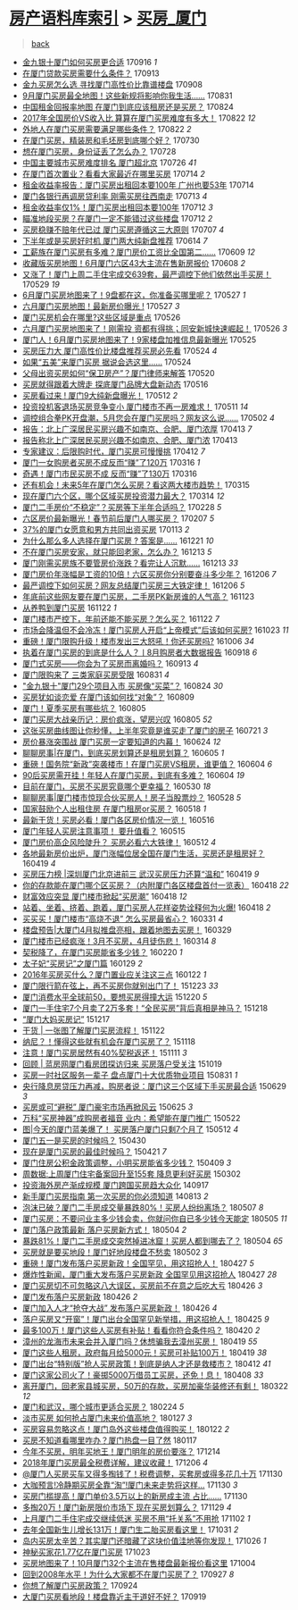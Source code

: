 [房产语料库索引](../../README.md)  > [买房_厦门](买房_厦门.md)
====
> [back](../README.md)

- [金九银十厦门如何买房更合适](http://jkwz.applinzi.com/ittc/7013821573008720913.html#%E9%87%91%E4%B9%9D%E9%93%B6%E5%8D%81%E5%8E%A6%E9%97%A8%E5%A6%82%E4%BD%95%E4%B9%B0%E6%88%BF%E6%9B%B4%E5%90%88%E9%80%82) 170916 *1* 
- [在厦门贷款买房需要什么条件？](http://jkwz.applinzi.com/ittc/7012729871275656209.html#%E5%9C%A8%E5%8E%A6%E9%97%A8%E8%B4%B7%E6%AC%BE%E4%B9%B0%E6%88%BF%E9%9C%80%E8%A6%81%E4%BB%80%E4%B9%88%E6%9D%A1%E4%BB%B6%EF%BC%9F) 170913  
- [金九买房怎么选 寻找厦门高性价比靠谱楼盘](http://jkwz.applinzi.com/ittc/7010718587659224081.html#%E9%87%91%E4%B9%9D%E4%B9%B0%E6%88%BF%E6%80%8E%E4%B9%88%E9%80%89+%E5%AF%BB%E6%89%BE%E5%8E%A6%E9%97%A8%E9%AB%98%E6%80%A7%E4%BB%B7%E6%AF%94%E9%9D%A0%E8%B0%B1%E6%A5%BC%E7%9B%98) 170908  
- [9月厦门买房最全地图！这些新规将影响你我生活……](http://jkwz.applinzi.com/ittc/7007876070744015888.html#9%E6%9C%88%E5%8E%A6%E9%97%A8%E4%B9%B0%E6%88%BF%E6%9C%80%E5%85%A8%E5%9C%B0%E5%9B%BE%EF%BC%81%E8%BF%99%E4%BA%9B%E6%96%B0%E8%A7%84%E5%B0%86%E5%BD%B1%E5%93%8D%E4%BD%A0%E6%88%91%E7%94%9F%E6%B4%BB%E2%80%A6%E2%80%A6) 170831  
- [中国租金回报率地图 在厦门到底应该租房还是买房？](http://jkwz.applinzi.com/ittc/7005367289753633808.html#%E4%B8%AD%E5%9B%BD%E7%A7%9F%E9%87%91%E5%9B%9E%E6%8A%A5%E7%8E%87%E5%9C%B0%E5%9B%BE+%E5%9C%A8%E5%8E%A6%E9%97%A8%E5%88%B0%E5%BA%95%E5%BA%94%E8%AF%A5%E7%A7%9F%E6%88%BF%E8%BF%98%E6%98%AF%E4%B9%B0%E6%88%BF%EF%BC%9F) 170824  
- [2017年全国房价VS收入比 算算在厦门买房难度有多大！](http://jkwz.applinzi.com/ittc/7004634562880341008.html#2017%E5%B9%B4%E5%85%A8%E5%9B%BD%E6%88%BF%E4%BB%B7VS%E6%94%B6%E5%85%A5%E6%AF%94+%E7%AE%97%E7%AE%97%E5%9C%A8%E5%8E%A6%E9%97%A8%E4%B9%B0%E6%88%BF%E9%9A%BE%E5%BA%A6%E6%9C%89%E5%A4%9A%E5%A4%A7%EF%BC%81) 170822 *12* 
- [外地人在厦门买房需要满足哪些条件？](http://jkwz.applinzi.com/ittc/7004291903724717072.html#%E5%A4%96%E5%9C%B0%E4%BA%BA%E5%9C%A8%E5%8E%A6%E9%97%A8%E4%B9%B0%E6%88%BF%E9%9C%80%E8%A6%81%E6%BB%A1%E8%B6%B3%E5%93%AA%E4%BA%9B%E6%9D%A1%E4%BB%B6%EF%BC%9F) 170822 *2* 
- [在厦门买房，精装房和毛坯房到底哪个好？](http://jkwz.applinzi.com/ittc/6994625539774874640.html#%E5%9C%A8%E5%8E%A6%E9%97%A8%E4%B9%B0%E6%88%BF%EF%BC%8C%E7%B2%BE%E8%A3%85%E6%88%BF%E5%92%8C%E6%AF%9B%E5%9D%AF%E6%88%BF%E5%88%B0%E5%BA%95%E5%93%AA%E4%B8%AA%E5%A5%BD%EF%BC%9F) 170730  
- [想在厦门买房，身份证丢了怎么办？](http://jkwz.applinzi.com/ittc/6994990025664889873.html#%E6%83%B3%E5%9C%A8%E5%8E%A6%E9%97%A8%E4%B9%B0%E6%88%BF%EF%BC%8C%E8%BA%AB%E4%BB%BD%E8%AF%81%E4%B8%A2%E4%BA%86%E6%80%8E%E4%B9%88%E5%8A%9E%EF%BC%9F) 170728  
- [中国主要城市买房难度排名 厦门超北京](http://jkwz.applinzi.com/ittc/6994629831780992017.html#%E4%B8%AD%E5%9B%BD%E4%B8%BB%E8%A6%81%E5%9F%8E%E5%B8%82%E4%B9%B0%E6%88%BF%E9%9A%BE%E5%BA%A6%E6%8E%92%E5%90%8D+%E5%8E%A6%E9%97%A8%E8%B6%85%E5%8C%97%E4%BA%AC) 170726 *41* 
- [在厦门首次置业？看看大家最近在哪里买房](http://jkwz.applinzi.com/ittc/6990200236403065873.html#%E5%9C%A8%E5%8E%A6%E9%97%A8%E9%A6%96%E6%AC%A1%E7%BD%AE%E4%B8%9A%EF%BC%9F%E7%9C%8B%E7%9C%8B%E5%A4%A7%E5%AE%B6%E6%9C%80%E8%BF%91%E5%9C%A8%E5%93%AA%E9%87%8C%E4%B9%B0%E6%88%BF) 170714 *2* 
- [租金收益率报告：厦门买房出租回本要100年 广州也要53年](http://jkwz.applinzi.com/ittc/6990046478855570448.html#%E7%A7%9F%E9%87%91%E6%94%B6%E7%9B%8A%E7%8E%87%E6%8A%A5%E5%91%8A%EF%BC%9A%E5%8E%A6%E9%97%A8%E4%B9%B0%E6%88%BF%E5%87%BA%E7%A7%9F%E5%9B%9E%E6%9C%AC%E8%A6%81100%E5%B9%B4+%E5%B9%BF%E5%B7%9E%E4%B9%9F%E8%A6%8153%E5%B9%B4) 170714  
- [厦门各银行再调房贷利率 刚需买房往西南走](http://jkwz.applinzi.com/ittc/6989817537867809808.html#%E5%8E%A6%E9%97%A8%E5%90%84%E9%93%B6%E8%A1%8C%E5%86%8D%E8%B0%83%E6%88%BF%E8%B4%B7%E5%88%A9%E7%8E%87+%E5%88%9A%E9%9C%80%E4%B9%B0%E6%88%BF%E5%BE%80%E8%A5%BF%E5%8D%97%E8%B5%B0) 170713 *4* 
- [租金收益率仅1%！厦门买房出租回本要100年](http://jkwz.applinzi.com/ittc/6989553837583893520.html#%E7%A7%9F%E9%87%91%E6%94%B6%E7%9B%8A%E7%8E%87%E4%BB%851%25%EF%BC%81%E5%8E%A6%E9%97%A8%E4%B9%B0%E6%88%BF%E5%87%BA%E7%A7%9F%E5%9B%9E%E6%9C%AC%E8%A6%81100%E5%B9%B4) 170712 *3* 
- [瞄准地段买房？在厦门一定不能错过这些楼盘](http://jkwz.applinzi.com/ittc/6989436452700947473.html#%E7%9E%84%E5%87%86%E5%9C%B0%E6%AE%B5%E4%B9%B0%E6%88%BF%EF%BC%9F%E5%9C%A8%E5%8E%A6%E9%97%A8%E4%B8%80%E5%AE%9A%E4%B8%8D%E8%83%BD%E9%94%99%E8%BF%87%E8%BF%99%E4%BA%9B%E6%A5%BC%E7%9B%98) 170712 *2* 
- [买房稳赚不赔年代已过 厦门买房遵循这三大原则](http://jkwz.applinzi.com/ittc/6987339865036162065.html#%E4%B9%B0%E6%88%BF%E7%A8%B3%E8%B5%9A%E4%B8%8D%E8%B5%94%E5%B9%B4%E4%BB%A3%E5%B7%B2%E8%BF%87+%E5%8E%A6%E9%97%A8%E4%B9%B0%E6%88%BF%E9%81%B5%E5%BE%AA%E8%BF%99%E4%B8%89%E5%A4%A7%E5%8E%9F%E5%88%99) 170707 *4* 
- [下半年或是买房好时机 厦门两大纯新盘推荐](http://jkwz.applinzi.com/ittc/6979065810705187845.html#%E4%B8%8B%E5%8D%8A%E5%B9%B4%E6%88%96%E6%98%AF%E4%B9%B0%E6%88%BF%E5%A5%BD%E6%97%B6%E6%9C%BA+%E5%8E%A6%E9%97%A8%E4%B8%A4%E5%A4%A7%E7%BA%AF%E6%96%B0%E7%9B%98%E6%8E%A8%E8%8D%90) 170614 *7* 
- [工薪族在厦门买房有多难？厦门房价工资比全国第二……](http://jkwz.applinzi.com/ittc/6977112452142466053.html#%E5%B7%A5%E8%96%AA%E6%97%8F%E5%9C%A8%E5%8E%A6%E9%97%A8%E4%B9%B0%E6%88%BF%E6%9C%89%E5%A4%9A%E9%9A%BE%EF%BC%9F%E5%8E%A6%E9%97%A8%E6%88%BF%E4%BB%B7%E5%B7%A5%E8%B5%84%E6%AF%94%E5%85%A8%E5%9B%BD%E7%AC%AC%E4%BA%8C%E2%80%A6%E2%80%A6) 170609 *12* 
- [收藏版买房地图！6月厦门六区43大主流在售新房报价](http://jkwz.applinzi.com/ittc/6976703957421261828.html#%E6%94%B6%E8%97%8F%E7%89%88%E4%B9%B0%E6%88%BF%E5%9C%B0%E5%9B%BE%EF%BC%816%E6%9C%88%E5%8E%A6%E9%97%A8%E5%85%AD%E5%8C%BA43%E5%A4%A7%E4%B8%BB%E6%B5%81%E5%9C%A8%E5%94%AE%E6%96%B0%E6%88%BF%E6%8A%A5%E4%BB%B7) 170608 *2* 
- [又涨了！厦门上周二手住宅成交639套，最严调控下他们依然出手买房！](http://jkwz.applinzi.com/ittc/6973042380302189573.html#%E5%8F%88%E6%B6%A8%E4%BA%86%EF%BC%81%E5%8E%A6%E9%97%A8%E4%B8%8A%E5%91%A8%E4%BA%8C%E6%89%8B%E4%BD%8F%E5%AE%85%E6%88%90%E4%BA%A4639%E5%A5%97%EF%BC%8C%E6%9C%80%E4%B8%A5%E8%B0%83%E6%8E%A7%E4%B8%8B%E4%BB%96%E4%BB%AC%E4%BE%9D%E7%84%B6%E5%87%BA%E6%89%8B%E4%B9%B0%E6%88%BF%EF%BC%81) 170529 *19* 
- [6月厦门买房地图来了！9盘都在这，你准备买哪里呢？](http://jkwz.applinzi.com/ittc/6972271626568598533.html#6%E6%9C%88%E5%8E%A6%E9%97%A8%E4%B9%B0%E6%88%BF%E5%9C%B0%E5%9B%BE%E6%9D%A5%E4%BA%86%EF%BC%819%E7%9B%98%E9%83%BD%E5%9C%A8%E8%BF%99%EF%BC%8C%E4%BD%A0%E5%87%86%E5%A4%87%E4%B9%B0%E5%93%AA%E9%87%8C%E5%91%A2%EF%BC%9F) 170527 *1* 
- [六月厦门买房地图！最新房价曝光 !](http://jkwz.applinzi.com/ittc/6972269239984456708.html#%E5%85%AD%E6%9C%88%E5%8E%A6%E9%97%A8%E4%B9%B0%E6%88%BF%E5%9C%B0%E5%9B%BE%EF%BC%81%E6%9C%80%E6%96%B0%E6%88%BF%E4%BB%B7%E6%9B%9D%E5%85%89+%21) 170527 *3* 
- [厦门买房机会在哪里?这些区域是重点](http://jkwz.applinzi.com/ittc/6971900626421154821.html#%E5%8E%A6%E9%97%A8%E4%B9%B0%E6%88%BF%E6%9C%BA%E4%BC%9A%E5%9C%A8%E5%93%AA%E9%87%8C%3F%E8%BF%99%E4%BA%9B%E5%8C%BA%E5%9F%9F%E6%98%AF%E9%87%8D%E7%82%B9) 170526  
- [六月厦门买房地图来了！刚需投 资都有得挑；同安新城快速崛起！](http://jkwz.applinzi.com/ittc/6971881402818626565.html#%E5%85%AD%E6%9C%88%E5%8E%A6%E9%97%A8%E4%B9%B0%E6%88%BF%E5%9C%B0%E5%9B%BE%E6%9D%A5%E4%BA%86%EF%BC%81%E5%88%9A%E9%9C%80%E6%8A%95+%E8%B5%84%E9%83%BD%E6%9C%89%E5%BE%97%E6%8C%91%EF%BC%9B%E5%90%8C%E5%AE%89%E6%96%B0%E5%9F%8E%E5%BF%AB%E9%80%9F%E5%B4%9B%E8%B5%B7%EF%BC%81) 170526 *3* 
- [厦门人！6月厦门买房地图来了！9家楼盘加推信息最新曝光](http://jkwz.applinzi.com/ittc/6971665059368403973.html#%E5%8E%A6%E9%97%A8%E4%BA%BA%EF%BC%816%E6%9C%88%E5%8E%A6%E9%97%A8%E4%B9%B0%E6%88%BF%E5%9C%B0%E5%9B%BE%E6%9D%A5%E4%BA%86%EF%BC%819%E5%AE%B6%E6%A5%BC%E7%9B%98%E5%8A%A0%E6%8E%A8%E4%BF%A1%E6%81%AF%E6%9C%80%E6%96%B0%E6%9B%9D%E5%85%89) 170525  
- [买房压力大 厦门高性价比楼盘推荐买房必先看](http://jkwz.applinzi.com/ittc/6971255565471712260.html#%E4%B9%B0%E6%88%BF%E5%8E%8B%E5%8A%9B%E5%A4%A7+%E5%8E%A6%E9%97%A8%E9%AB%98%E6%80%A7%E4%BB%B7%E6%AF%94%E6%A5%BC%E7%9B%98%E6%8E%A8%E8%8D%90%E4%B9%B0%E6%88%BF%E5%BF%85%E5%85%88%E7%9C%8B) 170524 *4* 
- [如果“五美”来厦门买房 据说会选这里……](http://jkwz.applinzi.com/ittc/6971190385622647812.html#%E5%A6%82%E6%9E%9C%E2%80%9C%E4%BA%94%E7%BE%8E%E2%80%9D%E6%9D%A5%E5%8E%A6%E9%97%A8%E4%B9%B0%E6%88%BF+%E6%8D%AE%E8%AF%B4%E4%BC%9A%E9%80%89%E8%BF%99%E9%87%8C%E2%80%A6%E2%80%A6) 170524  
- [父母出资买房如何“保卫房产”？厦门律师来解答](http://jkwz.applinzi.com/ittc/6969761185753728005.html#%E7%88%B6%E6%AF%8D%E5%87%BA%E8%B5%84%E4%B9%B0%E6%88%BF%E5%A6%82%E4%BD%95%E2%80%9C%E4%BF%9D%E5%8D%AB%E6%88%BF%E4%BA%A7%E2%80%9D%EF%BC%9F%E5%8E%A6%E9%97%A8%E5%BE%8B%E5%B8%88%E6%9D%A5%E8%A7%A3%E7%AD%94) 170520  
- [买房就得跟着大牌走 探底厦门品牌大盘新动态](http://jkwz.applinzi.com/ittc/6968043730543051781.html#%E4%B9%B0%E6%88%BF%E5%B0%B1%E5%BE%97%E8%B7%9F%E7%9D%80%E5%A4%A7%E7%89%8C%E8%B5%B0+%E6%8E%A2%E5%BA%95%E5%8E%A6%E9%97%A8%E5%93%81%E7%89%8C%E5%A4%A7%E7%9B%98%E6%96%B0%E5%8A%A8%E6%80%81) 170516  
- [买房看过来 ! 厦门9大纯新盘曝光！](http://jkwz.applinzi.com/ittc/6966716517881218052.html#%E4%B9%B0%E6%88%BF%E7%9C%8B%E8%BF%87%E6%9D%A5+%21+%E5%8E%A6%E9%97%A89%E5%A4%A7%E7%BA%AF%E6%96%B0%E7%9B%98%E6%9B%9D%E5%85%89%EF%BC%81) 170512 *2* 
- [投资投机客退场买房竞争变小 厦门楼市不再一房难求！](http://jkwz.applinzi.com/ittc/6966508977025188869.html#%E6%8A%95%E8%B5%84%E6%8A%95%E6%9C%BA%E5%AE%A2%E9%80%80%E5%9C%BA%E4%B9%B0%E6%88%BF%E7%AB%9E%E4%BA%89%E5%8F%98%E5%B0%8F+%E5%8E%A6%E9%97%A8%E6%A5%BC%E5%B8%82%E4%B8%8D%E5%86%8D%E4%B8%80%E6%88%BF%E9%9A%BE%E6%B1%82%EF%BC%81) 170511 *14* 
- [调控组合拳PK开盘潮，5月您会在厦门买房吗？网友这么说……](http://jkwz.applinzi.com/ittc/6962995136760906757.html#%E8%B0%83%E6%8E%A7%E7%BB%84%E5%90%88%E6%8B%B3PK%E5%BC%80%E7%9B%98%E6%BD%AE%EF%BC%8C5%E6%9C%88%E6%82%A8%E4%BC%9A%E5%9C%A8%E5%8E%A6%E9%97%A8%E4%B9%B0%E6%88%BF%E5%90%97%EF%BC%9F%E7%BD%91%E5%8F%8B%E8%BF%99%E4%B9%88%E8%AF%B4%E2%80%A6%E2%80%A6) 170502 *4* 
- [报告：北上广深居民买房兴趣不如南京、合肥、厦门浓厚](http://jkwz.applinzi.com/ittc/6956014351268971524.html#%E6%8A%A5%E5%91%8A%EF%BC%9A%E5%8C%97%E4%B8%8A%E5%B9%BF%E6%B7%B1%E5%B1%85%E6%B0%91%E4%B9%B0%E6%88%BF%E5%85%B4%E8%B6%A3%E4%B8%8D%E5%A6%82%E5%8D%97%E4%BA%AC%E3%80%81%E5%90%88%E8%82%A5%E3%80%81%E5%8E%A6%E9%97%A8%E6%B5%93%E5%8E%9A) 170413 *7* 
- [报告称北上广深居民买房兴趣不如南京、合肥、厦门浓](http://jkwz.applinzi.com/ittc/6955994171805533188.html#%E6%8A%A5%E5%91%8A%E7%A7%B0%E5%8C%97%E4%B8%8A%E5%B9%BF%E6%B7%B1%E5%B1%85%E6%B0%91%E4%B9%B0%E6%88%BF%E5%85%B4%E8%B6%A3%E4%B8%8D%E5%A6%82%E5%8D%97%E4%BA%AC%E3%80%81%E5%90%88%E8%82%A5%E3%80%81%E5%8E%A6%E9%97%A8%E6%B5%93) 170413  
- [专家建议：后限购时代，厦门买房可慢慢挑](http://jkwz.applinzi.com/ittc/6955565950156932100.html#%E4%B8%93%E5%AE%B6%E5%BB%BA%E8%AE%AE%EF%BC%9A%E5%90%8E%E9%99%90%E8%B4%AD%E6%97%B6%E4%BB%A3%EF%BC%8C%E5%8E%A6%E9%97%A8%E4%B9%B0%E6%88%BF%E5%8F%AF%E6%85%A2%E6%85%A2%E6%8C%91) 170412 *7* 
- [厦门一女购房者买房不成反而“赚”了120万](http://jkwz.applinzi.com/ittc/6945563485567190020.html#%E5%8E%A6%E9%97%A8%E4%B8%80%E5%A5%B3%E8%B4%AD%E6%88%BF%E8%80%85%E4%B9%B0%E6%88%BF%E4%B8%8D%E6%88%90%E5%8F%8D%E8%80%8C%E2%80%9C%E8%B5%9A%E2%80%9D%E4%BA%86120%E4%B8%87) 170316 *1* 
- [奇遇！厦门市民买房不成 反而“赚”了130万](http://jkwz.applinzi.com/ittc/6945547842537128965.html#%E5%A5%87%E9%81%87%EF%BC%81%E5%8E%A6%E9%97%A8%E5%B8%82%E6%B0%91%E4%B9%B0%E6%88%BF%E4%B8%8D%E6%88%90+%E5%8F%8D%E8%80%8C%E2%80%9C%E8%B5%9A%E2%80%9D%E4%BA%86130%E4%B8%87) 170316  
- [还有机会！未来5年在厦门怎么买房？看这两大楼市趋势！](http://jkwz.applinzi.com/ittc/6945276715524948997.html#%E8%BF%98%E6%9C%89%E6%9C%BA%E4%BC%9A%EF%BC%81%E6%9C%AA%E6%9D%A55%E5%B9%B4%E5%9C%A8%E5%8E%A6%E9%97%A8%E6%80%8E%E4%B9%88%E4%B9%B0%E6%88%BF%EF%BC%9F%E7%9C%8B%E8%BF%99%E4%B8%A4%E5%A4%A7%E6%A5%BC%E5%B8%82%E8%B6%8B%E5%8A%BF%EF%BC%81) 170315  
- [现在厦门六个区，哪个区域买房投资潜力最大？](http://jkwz.applinzi.com/ittc/6944810976007422980.html#%E7%8E%B0%E5%9C%A8%E5%8E%A6%E9%97%A8%E5%85%AD%E4%B8%AA%E5%8C%BA%EF%BC%8C%E5%93%AA%E4%B8%AA%E5%8C%BA%E5%9F%9F%E4%B9%B0%E6%88%BF%E6%8A%95%E8%B5%84%E6%BD%9C%E5%8A%9B%E6%9C%80%E5%A4%A7%EF%BC%9F) 170314 *12* 
- [厦门二手房价“不稳定”？买房等下半年合适吗？](http://jkwz.applinzi.com/ittc/6939625673680487428.html#%E5%8E%A6%E9%97%A8%E4%BA%8C%E6%89%8B%E6%88%BF%E4%BB%B7%E2%80%9C%E4%B8%8D%E7%A8%B3%E5%AE%9A%E2%80%9D%EF%BC%9F%E4%B9%B0%E6%88%BF%E7%AD%89%E4%B8%8B%E5%8D%8A%E5%B9%B4%E5%90%88%E9%80%82%E5%90%97%EF%BC%9F) 170228 *5* 
- [六区房价最新曝光！春节前后厦门人哪买房？](http://jkwz.applinzi.com/ittc/6931823871069258757.html#%E5%85%AD%E5%8C%BA%E6%88%BF%E4%BB%B7%E6%9C%80%E6%96%B0%E6%9B%9D%E5%85%89%EF%BC%81%E6%98%A5%E8%8A%82%E5%89%8D%E5%90%8E%E5%8E%A6%E9%97%A8%E4%BA%BA%E5%93%AA%E4%B9%B0%E6%88%BF%EF%BC%9F) 170207 *5* 
- [37%的厦门女愿意和男方共同出资买房](http://jkwz.applinzi.com/ittc/6922557500380677125.html#37%25%E7%9A%84%E5%8E%A6%E9%97%A8%E5%A5%B3%E6%84%BF%E6%84%8F%E5%92%8C%E7%94%B7%E6%96%B9%E5%85%B1%E5%90%8C%E5%87%BA%E8%B5%84%E4%B9%B0%E6%88%BF) 170113 *2* 
- [为什么那么多人选择在厦门买房 ? 答案是……](http://jkwz.applinzi.com/ittc/6914011919798518789.html#%E4%B8%BA%E4%BB%80%E4%B9%88%E9%82%A3%E4%B9%88%E5%A4%9A%E4%BA%BA%E9%80%89%E6%8B%A9%E5%9C%A8%E5%8E%A6%E9%97%A8%E4%B9%B0%E6%88%BF+%3F+%E7%AD%94%E6%A1%88%E6%98%AF%E2%80%A6%E2%80%A6) 161221 *10* 
- [不在厦门买房安家，就只能回老家，怎么办？](http://jkwz.applinzi.com/ittc/6911040271956837380.html#%E4%B8%8D%E5%9C%A8%E5%8E%A6%E9%97%A8%E4%B9%B0%E6%88%BF%E5%AE%89%E5%AE%B6%EF%BC%8C%E5%B0%B1%E5%8F%AA%E8%83%BD%E5%9B%9E%E8%80%81%E5%AE%B6%EF%BC%8C%E6%80%8E%E4%B9%88%E5%8A%9E%EF%BC%9F) 161213 *5* 
- [厦门刚需买房族不要管房价涨跌？看完让人沉默……](http://jkwz.applinzi.com/ittc/6911033812850312196.html#%E5%8E%A6%E9%97%A8%E5%88%9A%E9%9C%80%E4%B9%B0%E6%88%BF%E6%97%8F%E4%B8%8D%E8%A6%81%E7%AE%A1%E6%88%BF%E4%BB%B7%E6%B6%A8%E8%B7%8C%EF%BC%9F%E7%9C%8B%E5%AE%8C%E8%AE%A9%E4%BA%BA%E6%B2%89%E9%BB%98%E2%80%A6%E2%80%A6) 161213 *33* 
- [厦门房价年涨幅是工资的10倍！六区买房你分别要奋斗多少年？](http://jkwz.applinzi.com/ittc/6908434568373076997.html#%E5%8E%A6%E9%97%A8%E6%88%BF%E4%BB%B7%E5%B9%B4%E6%B6%A8%E5%B9%85%E6%98%AF%E5%B7%A5%E8%B5%84%E7%9A%8410%E5%80%8D%EF%BC%81%E5%85%AD%E5%8C%BA%E4%B9%B0%E6%88%BF%E4%BD%A0%E5%88%86%E5%88%AB%E8%A6%81%E5%A5%8B%E6%96%97%E5%A4%9A%E5%B0%91%E5%B9%B4%EF%BC%9F) 161206 *7* 
- [最严调控下如何买房？网友总结厦门买房三大铁定律！](http://jkwz.applinzi.com/ittc/6908433699602695172.html#%E6%9C%80%E4%B8%A5%E8%B0%83%E6%8E%A7%E4%B8%8B%E5%A6%82%E4%BD%95%E4%B9%B0%E6%88%BF%EF%BC%9F%E7%BD%91%E5%8F%8B%E6%80%BB%E7%BB%93%E5%8E%A6%E9%97%A8%E4%B9%B0%E6%88%BF%E4%B8%89%E5%A4%A7%E9%93%81%E5%AE%9A%E5%BE%8B%EF%BC%81) 161206 *5* 
- [年底前这些网友要在厦门买房，二手房PK新房谁的人气高？](http://jkwz.applinzi.com/ittc/6903601313140442116.html#%E5%B9%B4%E5%BA%95%E5%89%8D%E8%BF%99%E4%BA%9B%E7%BD%91%E5%8F%8B%E8%A6%81%E5%9C%A8%E5%8E%A6%E9%97%A8%E4%B9%B0%E6%88%BF%EF%BC%8C%E4%BA%8C%E6%89%8B%E6%88%BFPK%E6%96%B0%E6%88%BF%E8%B0%81%E7%9A%84%E4%BA%BA%E6%B0%94%E9%AB%98%EF%BC%9F) 161123  
- [从养鸭到厦门买房](http://jkwz.applinzi.com/ittc/6903334406814434308.html#%E4%BB%8E%E5%85%BB%E9%B8%AD%E5%88%B0%E5%8E%A6%E9%97%A8%E4%B9%B0%E6%88%BF) 161122 *1* 
- [厦门楼市严控下，年前还能不能买房？怎么买？](http://jkwz.applinzi.com/ittc/6903239809065026565.html#%E5%8E%A6%E9%97%A8%E6%A5%BC%E5%B8%82%E4%B8%A5%E6%8E%A7%E4%B8%8B%EF%BC%8C%E5%B9%B4%E5%89%8D%E8%BF%98%E8%83%BD%E4%B8%8D%E8%83%BD%E4%B9%B0%E6%88%BF%EF%BC%9F%E6%80%8E%E4%B9%88%E4%B9%B0%EF%BC%9F) 161122 *7* 
- [市场会降温但不会冷冻！厦门买房人开启“上帝模式”后该如何买房?](http://jkwz.applinzi.com/ittc/6892123338586981380.html#%E5%B8%82%E5%9C%BA%E4%BC%9A%E9%99%8D%E6%B8%A9%E4%BD%86%E4%B8%8D%E4%BC%9A%E5%86%B7%E5%86%BB%EF%BC%81%E5%8E%A6%E9%97%A8%E4%B9%B0%E6%88%BF%E4%BA%BA%E5%BC%80%E5%90%AF%E2%80%9C%E4%B8%8A%E5%B8%9D%E6%A8%A1%E5%BC%8F%E2%80%9D%E5%90%8E%E8%AF%A5%E5%A6%82%E4%BD%95%E4%B9%B0%E6%88%BF%3F) 161023 *11* 
- [重磅！厦门限购升级！楼市发出三大怒吼！你还买房吗?](http://jkwz.applinzi.com/ittc/6885856069401707524.html#%E9%87%8D%E7%A3%85%EF%BC%81%E5%8E%A6%E9%97%A8%E9%99%90%E8%B4%AD%E5%8D%87%E7%BA%A7%EF%BC%81%E6%A5%BC%E5%B8%82%E5%8F%91%E5%87%BA%E4%B8%89%E5%A4%A7%E6%80%92%E5%90%BC%EF%BC%81%E4%BD%A0%E8%BF%98%E4%B9%B0%E6%88%BF%E5%90%97%3F) 161006 *34* 
- [执着在厦门买房的到底是什么人？ㅣ8月购房者大数据报告](http://jkwz.applinzi.com/ittc/6879158947516253188.html#%E6%89%A7%E7%9D%80%E5%9C%A8%E5%8E%A6%E9%97%A8%E4%B9%B0%E6%88%BF%E7%9A%84%E5%88%B0%E5%BA%95%E6%98%AF%E4%BB%80%E4%B9%88%E4%BA%BA%EF%BC%9F%E3%85%A38%E6%9C%88%E8%B4%AD%E6%88%BF%E8%80%85%E5%A4%A7%E6%95%B0%E6%8D%AE%E6%8A%A5%E5%91%8A) 160918 *6* 
- [厦门式买房——你会为了买房而离婚吗？](http://jkwz.applinzi.com/ittc/6877406325692171268.html#%E5%8E%A6%E9%97%A8%E5%BC%8F%E4%B9%B0%E6%88%BF%E2%80%94%E2%80%94%E4%BD%A0%E4%BC%9A%E4%B8%BA%E4%BA%86%E4%B9%B0%E6%88%BF%E8%80%8C%E7%A6%BB%E5%A9%9A%E5%90%97%EF%BC%9F) 160913 *4* 
- [厦门限购来了 三类家庭买房受限](http://jkwz.applinzi.com/ittc/6872481797815927812.html#%E5%8E%A6%E9%97%A8%E9%99%90%E8%B4%AD%E6%9D%A5%E4%BA%86+%E4%B8%89%E7%B1%BB%E5%AE%B6%E5%BA%AD%E4%B9%B0%E6%88%BF%E5%8F%97%E9%99%90) 160831 *4* 
- [&quot;金九银十&quot;厦门29个项目入市 买房像“买菜”？](http://jkwz.applinzi.com/ittc/6869847518690673668.html#%26quot%3B%E9%87%91%E4%B9%9D%E9%93%B6%E5%8D%81%26quot%3B%E5%8E%A6%E9%97%A829%E4%B8%AA%E9%A1%B9%E7%9B%AE%E5%85%A5%E5%B8%82+%E4%B9%B0%E6%88%BF%E5%83%8F%E2%80%9C%E4%B9%B0%E8%8F%9C%E2%80%9D%EF%BC%9F) 160824 *30* 
- [买房犹如谈恋爱 在厦门该如何找“对象”？](http://jkwz.applinzi.com/ittc/6864401863079887876.html#%E4%B9%B0%E6%88%BF%E7%8A%B9%E5%A6%82%E8%B0%88%E6%81%8B%E7%88%B1+%E5%9C%A8%E5%8E%A6%E9%97%A8%E8%AF%A5%E5%A6%82%E4%BD%95%E6%89%BE%E2%80%9C%E5%AF%B9%E8%B1%A1%E2%80%9D%EF%BC%9F) 160809  
- [厦门！夏季买房有哪些坑？](http://jkwz.applinzi.com/ittc/6862906009877742597.html#%E5%8E%A6%E9%97%A8%EF%BC%81%E5%A4%8F%E5%AD%A3%E4%B9%B0%E6%88%BF%E6%9C%89%E5%93%AA%E4%BA%9B%E5%9D%91%EF%BC%9F) 160805  
- [厦门买房大战亲历记：房价疯涨，望房兴叹](http://jkwz.applinzi.com/ittc/6862835849158460421.html#%E5%8E%A6%E9%97%A8%E4%B9%B0%E6%88%BF%E5%A4%A7%E6%88%98%E4%BA%B2%E5%8E%86%E8%AE%B0%EF%BC%9A%E6%88%BF%E4%BB%B7%E7%96%AF%E6%B6%A8%EF%BC%8C%E6%9C%9B%E6%88%BF%E5%85%B4%E5%8F%B9) 160805 *52* 
- [这张买房曲线图让你秒懂，上半年究竟是谁买走了厦门的房子](http://jkwz.applinzi.com/ittc/6857254061396722693.html#%E8%BF%99%E5%BC%A0%E4%B9%B0%E6%88%BF%E6%9B%B2%E7%BA%BF%E5%9B%BE%E8%AE%A9%E4%BD%A0%E7%A7%92%E6%87%82%EF%BC%8C%E4%B8%8A%E5%8D%8A%E5%B9%B4%E7%A9%B6%E7%AB%9F%E6%98%AF%E8%B0%81%E4%B9%B0%E8%B5%B0%E4%BA%86%E5%8E%A6%E9%97%A8%E7%9A%84%E6%88%BF%E5%AD%90) 160721 *3* 
- [房价暴涨突围战 厦门买房一定要知道的内幕！](http://jkwz.applinzi.com/ittc/6847274640254436357.html#%E6%88%BF%E4%BB%B7%E6%9A%B4%E6%B6%A8%E7%AA%81%E5%9B%B4%E6%88%98+%E5%8E%A6%E9%97%A8%E4%B9%B0%E6%88%BF%E4%B8%80%E5%AE%9A%E8%A6%81%E7%9F%A5%E9%81%93%E7%9A%84%E5%86%85%E5%B9%95%EF%BC%81) 160624 *12* 
- [聊聊房事|在厦门，到底买房划算还是租房划算？](http://jkwz.applinzi.com/ittc/6840169127268058117.html#%E8%81%8A%E8%81%8A%E6%88%BF%E4%BA%8B%7C%E5%9C%A8%E5%8E%A6%E9%97%A8%EF%BC%8C%E5%88%B0%E5%BA%95%E4%B9%B0%E6%88%BF%E5%88%92%E7%AE%97%E8%BF%98%E6%98%AF%E7%A7%9F%E6%88%BF%E5%88%92%E7%AE%97%EF%BC%9F) 160605 *1* 
- [重磅！国务院“新政”突袭楼市！在厦门买房VS租房，谁更值？](http://jkwz.applinzi.com/ittc/6840013925558780933.html#%E9%87%8D%E7%A3%85%EF%BC%81%E5%9B%BD%E5%8A%A1%E9%99%A2%E2%80%9C%E6%96%B0%E6%94%BF%E2%80%9D%E7%AA%81%E8%A2%AD%E6%A5%BC%E5%B8%82%EF%BC%81%E5%9C%A8%E5%8E%A6%E9%97%A8%E4%B9%B0%E6%88%BFVS%E7%A7%9F%E6%88%BF%EF%BC%8C%E8%B0%81%E6%9B%B4%E5%80%BC%EF%BC%9F) 160604 *6* 
- [90后买房需开挂！年轻人在厦门买房，到底有多难？](http://jkwz.applinzi.com/ittc/6840013608528118788.html#90%E5%90%8E%E4%B9%B0%E6%88%BF%E9%9C%80%E5%BC%80%E6%8C%82%EF%BC%81%E5%B9%B4%E8%BD%BB%E4%BA%BA%E5%9C%A8%E5%8E%A6%E9%97%A8%E4%B9%B0%E6%88%BF%EF%BC%8C%E5%88%B0%E5%BA%95%E6%9C%89%E5%A4%9A%E9%9A%BE%EF%BC%9F) 160604 *19* 
- [目前在厦门，买房不买房究竟哪个更幸福？](http://jkwz.applinzi.com/ittc/6838021049337512964.html#%E7%9B%AE%E5%89%8D%E5%9C%A8%E5%8E%A6%E9%97%A8%EF%BC%8C%E4%B9%B0%E6%88%BF%E4%B8%8D%E4%B9%B0%E6%88%BF%E7%A9%B6%E7%AB%9F%E5%93%AA%E4%B8%AA%E6%9B%B4%E5%B9%B8%E7%A6%8F%EF%BC%9F) 160530 *18* 
- [聊聊房事|厦门楼市惊现合伙买房人！房子当股票炒？](http://jkwz.applinzi.com/ittc/6837203068453913605.html#%E8%81%8A%E8%81%8A%E6%88%BF%E4%BA%8B%7C%E5%8E%A6%E9%97%A8%E6%A5%BC%E5%B8%82%E6%83%8A%E7%8E%B0%E5%90%88%E4%BC%99%E4%B9%B0%E6%88%BF%E4%BA%BA%EF%BC%81%E6%88%BF%E5%AD%90%E5%BD%93%E8%82%A1%E7%A5%A8%E7%82%92%EF%BC%9F) 160528 *5* 
- [国家鼓励个人出租住房 在厦门租房or买房？](http://jkwz.applinzi.com/ittc/6833614989776389125.html#%E5%9B%BD%E5%AE%B6%E9%BC%93%E5%8A%B1%E4%B8%AA%E4%BA%BA%E5%87%BA%E7%A7%9F%E4%BD%8F%E6%88%BF+%E5%9C%A8%E5%8E%A6%E9%97%A8%E7%A7%9F%E6%88%BFor%E4%B9%B0%E6%88%BF%EF%BC%9F) 160518 *1* 
- [最新干货！买房必看！厦门各区房价情况一览！](http://jkwz.applinzi.com/ittc/6832871456018793477.html#%E6%9C%80%E6%96%B0%E5%B9%B2%E8%B4%A7%EF%BC%81%E4%B9%B0%E6%88%BF%E5%BF%85%E7%9C%8B%EF%BC%81%E5%8E%A6%E9%97%A8%E5%90%84%E5%8C%BA%E6%88%BF%E4%BB%B7%E6%83%85%E5%86%B5%E4%B8%80%E8%A7%88%EF%BC%81) 160516  
- [厦门年轻人买房注意事项！ 要升值看？](http://jkwz.applinzi.com/ittc/6832330600929035269.html#%E5%8E%A6%E9%97%A8%E5%B9%B4%E8%BD%BB%E4%BA%BA%E4%B9%B0%E6%88%BF%E6%B3%A8%E6%84%8F%E4%BA%8B%E9%A1%B9%EF%BC%81+%E8%A6%81%E5%8D%87%E5%80%BC%E7%9C%8B%EF%BC%9F) 160515  
- [厦门房价高企风险陡升？ 买房必看六大铁律！](http://jkwz.applinzi.com/ittc/6831332206248985604.html#%E5%8E%A6%E9%97%A8%E6%88%BF%E4%BB%B7%E9%AB%98%E4%BC%81%E9%A3%8E%E9%99%A9%E9%99%A1%E5%8D%87%EF%BC%9F+%E4%B9%B0%E6%88%BF%E5%BF%85%E7%9C%8B%E5%85%AD%E5%A4%A7%E9%93%81%E5%BE%8B%EF%BC%81) 160512 *4* 
- [各地最新房价出炉，厦门涨幅位居全国在厦门生活，买房还是租房好？](http://jkwz.applinzi.com/ittc/6822788096458228741.html#%E5%90%84%E5%9C%B0%E6%9C%80%E6%96%B0%E6%88%BF%E4%BB%B7%E5%87%BA%E7%82%89%EF%BC%8C%E5%8E%A6%E9%97%A8%E6%B6%A8%E5%B9%85%E4%BD%8D%E5%B1%85%E5%85%A8%E5%9B%BD%E5%9C%A8%E5%8E%A6%E9%97%A8%E7%94%9F%E6%B4%BB%EF%BC%8C%E4%B9%B0%E6%88%BF%E8%BF%98%E6%98%AF%E7%A7%9F%E6%88%BF%E5%A5%BD%EF%BC%9F) 160419 *4* 
- [买房压力榜 |深圳厦门北京进前三  武汉买房压力还算“温和”](http://jkwz.applinzi.com/ittc/6822718944146097156.html#%E4%B9%B0%E6%88%BF%E5%8E%8B%E5%8A%9B%E6%A6%9C+%7C%E6%B7%B1%E5%9C%B3%E5%8E%A6%E9%97%A8%E5%8C%97%E4%BA%AC%E8%BF%9B%E5%89%8D%E4%B8%89++%E6%AD%A6%E6%B1%89%E4%B9%B0%E6%88%BF%E5%8E%8B%E5%8A%9B%E8%BF%98%E7%AE%97%E2%80%9C%E6%B8%A9%E5%92%8C%E2%80%9D) 160419 *9* 
- [你的存款能在厦门哪个区买房？（内附厦门各区楼盘首付一览表）](http://jkwz.applinzi.com/ittc/6822466306758411269.html#%E4%BD%A0%E7%9A%84%E5%AD%98%E6%AC%BE%E8%83%BD%E5%9C%A8%E5%8E%A6%E9%97%A8%E5%93%AA%E4%B8%AA%E5%8C%BA%E4%B9%B0%E6%88%BF%EF%BC%9F%EF%BC%88%E5%86%85%E9%99%84%E5%8E%A6%E9%97%A8%E5%90%84%E5%8C%BA%E6%A5%BC%E7%9B%98%E9%A6%96%E4%BB%98%E4%B8%80%E8%A7%88%E8%A1%A8%EF%BC%89) 160418 *22* 
- [财富效应突显 厦门楼市掀起“买房潮”](http://jkwz.applinzi.com/ittc/6822444532511540228.html#%E8%B4%A2%E5%AF%8C%E6%95%88%E5%BA%94%E7%AA%81%E6%98%BE+%E5%8E%A6%E9%97%A8%E6%A5%BC%E5%B8%82%E6%8E%80%E8%B5%B7%E2%80%9C%E4%B9%B0%E6%88%BF%E6%BD%AE%E2%80%9D) 160418 *12* 
- [站着、坐着、挤着、跑着，厦门买房人花样姿势诠释何为火爆!](http://jkwz.applinzi.com/ittc/6822366617518212101.html#%E7%AB%99%E7%9D%80%E3%80%81%E5%9D%90%E7%9D%80%E3%80%81%E6%8C%A4%E7%9D%80%E3%80%81%E8%B7%91%E7%9D%80%EF%BC%8C%E5%8E%A6%E9%97%A8%E4%B9%B0%E6%88%BF%E4%BA%BA%E8%8A%B1%E6%A0%B7%E5%A7%BF%E5%8A%BF%E8%AF%A0%E9%87%8A%E4%BD%95%E4%B8%BA%E7%81%AB%E7%88%86%21) 160418 *2* 
- [买买买！厦门楼市“高烧不退” 怎么买房最省心？](http://jkwz.applinzi.com/ittc/6815822424838767621.html#%E4%B9%B0%E4%B9%B0%E4%B9%B0%EF%BC%81%E5%8E%A6%E9%97%A8%E6%A5%BC%E5%B8%82%E2%80%9C%E9%AB%98%E7%83%A7%E4%B8%8D%E9%80%80%E2%80%9D+%E6%80%8E%E4%B9%88%E4%B9%B0%E6%88%BF%E6%9C%80%E7%9C%81%E5%BF%83%EF%BC%9F) 160331 *4* 
- [楼盘预告|大厦门4月拟推盘亮相，跟着地图去买房！](http://jkwz.applinzi.com/ittc/6814950671132394500.html#%E6%A5%BC%E7%9B%98%E9%A2%84%E5%91%8A%7C%E5%A4%A7%E5%8E%A6%E9%97%A84%E6%9C%88%E6%8B%9F%E6%8E%A8%E7%9B%98%E4%BA%AE%E7%9B%B8%EF%BC%8C%E8%B7%9F%E7%9D%80%E5%9C%B0%E5%9B%BE%E5%8E%BB%E4%B9%B0%E6%88%BF%EF%BC%81) 160329  
- [厦门楼市已经疯涨！3月不买房，4月徒伤悲！](http://jkwz.applinzi.com/ittc/6809419188007355397.html#%E5%8E%A6%E9%97%A8%E6%A5%BC%E5%B8%82%E5%B7%B2%E7%BB%8F%E7%96%AF%E6%B6%A8%EF%BC%813%E6%9C%88%E4%B8%8D%E4%B9%B0%E6%88%BF%EF%BC%8C4%E6%9C%88%E5%BE%92%E4%BC%A4%E6%82%B2%EF%BC%81) 160314 *8* 
- [契税降了，在厦门买房能省多少钱？](http://jkwz.applinzi.com/ittc/6800892381566075908.html#%E5%A5%91%E7%A8%8E%E9%99%8D%E4%BA%86%EF%BC%8C%E5%9C%A8%E5%8E%A6%E9%97%A8%E4%B9%B0%E6%88%BF%E8%83%BD%E7%9C%81%E5%A4%9A%E5%B0%91%E9%92%B1%EF%BC%9F) 160220 *1* 
- [太子妃“买房记”之厦门篇](http://jkwz.applinzi.com/ittc/6792761347536323589.html#%E5%A4%AA%E5%AD%90%E5%A6%83%E2%80%9C%E4%B9%B0%E6%88%BF%E8%AE%B0%E2%80%9D%E4%B9%8B%E5%8E%A6%E9%97%A8%E7%AF%87) 160129 *2* 
- [2016年买房买什么？厦门置业应关注这三点](http://jkwz.applinzi.com/ittc/6790151988641793028.html#2016%E5%B9%B4%E4%B9%B0%E6%88%BF%E4%B9%B0%E4%BB%80%E4%B9%88%EF%BC%9F%E5%8E%A6%E9%97%A8%E7%BD%AE%E4%B8%9A%E5%BA%94%E5%85%B3%E6%B3%A8%E8%BF%99%E4%B8%89%E7%82%B9) 160122 *1* 
- [厦门限行箭在弦上，再不买房你就别出门了！](http://jkwz.applinzi.com/ittc/6779119996928263172.html#%E5%8E%A6%E9%97%A8%E9%99%90%E8%A1%8C%E7%AE%AD%E5%9C%A8%E5%BC%A6%E4%B8%8A%EF%BC%8C%E5%86%8D%E4%B8%8D%E4%B9%B0%E6%88%BF%E4%BD%A0%E5%B0%B1%E5%88%AB%E5%87%BA%E9%97%A8%E4%BA%86%EF%BC%81) 151223 *33* 
- [厦门消费水平全球前50，要想买房得撞大运](http://jkwz.applinzi.com/ittc/6777998681345360900.html#%E5%8E%A6%E9%97%A8%E6%B6%88%E8%B4%B9%E6%B0%B4%E5%B9%B3%E5%85%A8%E7%90%83%E5%89%8D50%EF%BC%8C%E8%A6%81%E6%83%B3%E4%B9%B0%E6%88%BF%E5%BE%97%E6%92%9E%E5%A4%A7%E8%BF%90) 151220 *5* 
- [厦门一手住宅7个月卖了2万多套！“全民买房”背后真相是神马？](http://jkwz.applinzi.com/ittc/6777080134968542212.html#%E5%8E%A6%E9%97%A8%E4%B8%80%E6%89%8B%E4%BD%8F%E5%AE%857%E4%B8%AA%E6%9C%88%E5%8D%96%E4%BA%862%E4%B8%87%E5%A4%9A%E5%A5%97%EF%BC%81%E2%80%9C%E5%85%A8%E6%B0%91%E4%B9%B0%E6%88%BF%E2%80%9D%E8%83%8C%E5%90%8E%E7%9C%9F%E7%9B%B8%E6%98%AF%E7%A5%9E%E9%A9%AC%EF%BC%9F) 151218  
- [“厦门大妈买房记”](http://jkwz.applinzi.com/ittc/6776810056515585028.html#%E2%80%9C%E5%8E%A6%E9%97%A8%E5%A4%A7%E5%A6%88%E4%B9%B0%E6%88%BF%E8%AE%B0%E2%80%9D) 151217  
- [干货 | 一张图了解厦门买房流程！](http://jkwz.applinzi.com/ittc/6767499267287811076.html#%E5%B9%B2%E8%B4%A7+%7C+%E4%B8%80%E5%BC%A0%E5%9B%BE%E4%BA%86%E8%A7%A3%E5%8E%A6%E9%97%A8%E4%B9%B0%E6%88%BF%E6%B5%81%E7%A8%8B%EF%BC%81) 151122  
- [纳尼？！懂得这些就有机会在厦门买房了？](http://jkwz.applinzi.com/ittc/6765943217078141956.html#%E7%BA%B3%E5%B0%BC%EF%BC%9F%EF%BC%81%E6%87%82%E5%BE%97%E8%BF%99%E4%BA%9B%E5%B0%B1%E6%9C%89%E6%9C%BA%E4%BC%9A%E5%9C%A8%E5%8E%A6%E9%97%A8%E4%B9%B0%E6%88%BF%E4%BA%86%EF%BC%9F) 151118  
- [注意！厦门买房居然有40%契税返还！](http://jkwz.applinzi.com/ittc/6763065872247948292.html#%E6%B3%A8%E6%84%8F%EF%BC%81%E5%8E%A6%E9%97%A8%E4%B9%B0%E6%88%BF%E5%B1%85%E7%84%B6%E6%9C%8940%25%E5%A5%91%E7%A8%8E%E8%BF%94%E8%BF%98%EF%BC%81) 151111 *3* 
- [回顾 | 蓝房网厦门看房团探访归来 买房落户受关注](http://jkwz.applinzi.com/ittc/6754812126204347397.html#%E5%9B%9E%E9%A1%BE+%7C+%E8%93%9D%E6%88%BF%E7%BD%91%E5%8E%A6%E9%97%A8%E7%9C%8B%E6%88%BF%E5%9B%A2%E6%8E%A2%E8%AE%BF%E5%BD%92%E6%9D%A5+%E4%B9%B0%E6%88%BF%E8%90%BD%E6%88%B7%E5%8F%97%E5%85%B3%E6%B3%A8) 151019  
- [买房一时社区服务一辈子 盘点厦门十大优质物业项目](http://jkwz.applinzi.com/ittc/6736635292031960068.html#%E4%B9%B0%E6%88%BF%E4%B8%80%E6%97%B6%E7%A4%BE%E5%8C%BA%E6%9C%8D%E5%8A%A1%E4%B8%80%E8%BE%88%E5%AD%90+%E7%9B%98%E7%82%B9%E5%8E%A6%E9%97%A8%E5%8D%81%E5%A4%A7%E4%BC%98%E8%B4%A8%E7%89%A9%E4%B8%9A%E9%A1%B9%E7%9B%AE) 150831 *1* 
- [央行降息房贷压力再减，购房者说：厦门这三个区域下手买房最合适](http://jkwz.applinzi.com/ittc/547650611422630310.html#%E5%A4%AE%E8%A1%8C%E9%99%8D%E6%81%AF%E6%88%BF%E8%B4%B7%E5%8E%8B%E5%8A%9B%E5%86%8D%E5%87%8F%EF%BC%8C%E8%B4%AD%E6%88%BF%E8%80%85%E8%AF%B4%EF%BC%9A%E5%8E%A6%E9%97%A8%E8%BF%99%E4%B8%89%E4%B8%AA%E5%8C%BA%E5%9F%9F%E4%B8%8B%E6%89%8B%E4%B9%B0%E6%88%BF%E6%9C%80%E5%90%88%E9%80%82) 150629 *3* 
- [买房或可“避税” 厦门豪宅市场再掀风云](http://jkwz.applinzi.com/ittc/547650611424099111.html#%E4%B9%B0%E6%88%BF%E6%88%96%E5%8F%AF%E2%80%9C%E9%81%BF%E7%A8%8E%E2%80%9D+%E5%8E%A6%E9%97%A8%E8%B1%AA%E5%AE%85%E5%B8%82%E5%9C%BA%E5%86%8D%E6%8E%80%E9%A3%8E%E4%BA%91) 150625 *3* 
- [万科“买房神器”成购房者福音 业内：希望能在厦门推广](http://jkwz.applinzi.com/ittc/547650611413886008.html#%E4%B8%87%E7%A7%91%E2%80%9C%E4%B9%B0%E6%88%BF%E7%A5%9E%E5%99%A8%E2%80%9D%E6%88%90%E8%B4%AD%E6%88%BF%E8%80%85%E7%A6%8F%E9%9F%B3+%E4%B8%9A%E5%86%85%EF%BC%9A%E5%B8%8C%E6%9C%9B%E8%83%BD%E5%9C%A8%E5%8E%A6%E9%97%A8%E6%8E%A8%E5%B9%BF) 150522  
- [图|今天的厦门蓝美爆了！ 买房落户厦门只剩7个月了](http://jkwz.applinzi.com/ittc/547650611406083644.html#%E5%9B%BE%7C%E4%BB%8A%E5%A4%A9%E7%9A%84%E5%8E%A6%E9%97%A8%E8%93%9D%E7%BE%8E%E7%88%86%E4%BA%86%EF%BC%81+%E4%B9%B0%E6%88%BF%E8%90%BD%E6%88%B7%E5%8E%A6%E9%97%A8%E5%8F%AA%E5%89%A97%E4%B8%AA%E6%9C%88%E4%BA%86) 150512 *4* 
- [厦门五一是买房的时候吗？](http://jkwz.applinzi.com/ittc/547650611406871672.html#%E5%8E%A6%E9%97%A8%E4%BA%94%E4%B8%80%E6%98%AF%E4%B9%B0%E6%88%BF%E7%9A%84%E6%97%B6%E5%80%99%E5%90%97%EF%BC%9F) 150430  
- [现在是厦门买房的最佳时候吗？](http://jkwz.applinzi.com/ittc/547650611405926838.html#%E7%8E%B0%E5%9C%A8%E6%98%AF%E5%8E%A6%E9%97%A8%E4%B9%B0%E6%88%BF%E7%9A%84%E6%9C%80%E4%BD%B3%E6%97%B6%E5%80%99%E5%90%97%EF%BC%9F) 150421 *7* 
- [厦门住房公积金政策调整，小明买房能省多少钱？](http://jkwz.applinzi.com/ittc/547650611404080510.html#%E5%8E%A6%E9%97%A8%E4%BD%8F%E6%88%BF%E5%85%AC%E7%A7%AF%E9%87%91%E6%94%BF%E7%AD%96%E8%B0%83%E6%95%B4%EF%BC%8C%E5%B0%8F%E6%98%8E%E4%B9%B0%E6%88%BF%E8%83%BD%E7%9C%81%E5%A4%9A%E5%B0%91%E9%92%B1%EF%BC%9F) 150409 *3* 
- [周数据:上周厦门住宅备案回升至155套 降息更利好买房](http://jkwz.applinzi.com/ittc/547650611395365613.html#%E5%91%A8%E6%95%B0%E6%8D%AE%3A%E4%B8%8A%E5%91%A8%E5%8E%A6%E9%97%A8%E4%BD%8F%E5%AE%85%E5%A4%87%E6%A1%88%E5%9B%9E%E5%8D%87%E8%87%B3155%E5%A5%97+%E9%99%8D%E6%81%AF%E6%9B%B4%E5%88%A9%E5%A5%BD%E4%B9%B0%E6%88%BF) 150302  
- [投资海外房产渐成规模 厦门跨国买房趋大众化](http://jkwz.applinzi.com/ittc/547650611375110991.html#%E6%8A%95%E8%B5%84%E6%B5%B7%E5%A4%96%E6%88%BF%E4%BA%A7%E6%B8%90%E6%88%90%E8%A7%84%E6%A8%A1+%E5%8E%A6%E9%97%A8%E8%B7%A8%E5%9B%BD%E4%B9%B0%E6%88%BF%E8%B6%8B%E5%A4%A7%E4%BC%97%E5%8C%96) 140917  
- [新手厦门买房指南 第一次买房的你必须知道](http://jkwz.applinzi.com/ittc/547650611370734091.html#%E6%96%B0%E6%89%8B%E5%8E%A6%E9%97%A8%E4%B9%B0%E6%88%BF%E6%8C%87%E5%8D%97+%E7%AC%AC%E4%B8%80%E6%AC%A1%E4%B9%B0%E6%88%BF%E7%9A%84%E4%BD%A0%E5%BF%85%E9%A1%BB%E7%9F%A5%E9%81%93) 140813 *2* 
- [泡沫已破？厦门二手房成交量暴跌80%！买房人纷纷离场？](http://jkwz.applinzi.com/ittc/7100280592656761867.html#%E6%B3%A1%E6%B2%AB%E5%B7%B2%E7%A0%B4%EF%BC%9F%E5%8E%A6%E9%97%A8%E4%BA%8C%E6%89%8B%E6%88%BF%E6%88%90%E4%BA%A4%E9%87%8F%E6%9A%B4%E8%B7%8C80%25%EF%BC%81%E4%B9%B0%E6%88%BF%E4%BA%BA%E7%BA%B7%E7%BA%B7%E7%A6%BB%E5%9C%BA%EF%BC%9F) 180507 *8* 
- [厦门买房：不要问业主多少钱会卖，你就问你自已多少钱今天能定](http://jkwz.applinzi.com/ittc/7099548937520415754.html#%E5%8E%A6%E9%97%A8%E4%B9%B0%E6%88%BF%EF%BC%9A%E4%B8%8D%E8%A6%81%E9%97%AE%E4%B8%9A%E4%B8%BB%E5%A4%9A%E5%B0%91%E9%92%B1%E4%BC%9A%E5%8D%96%EF%BC%8C%E4%BD%A0%E5%B0%B1%E9%97%AE%E4%BD%A0%E8%87%AA%E5%B7%B2%E5%A4%9A%E5%B0%91%E9%92%B1%E4%BB%8A%E5%A4%A9%E8%83%BD%E5%AE%9A) 180505 *11* 
- [厦门落户政策最新 落户买房新方式！](http://jkwz.applinzi.com/ittc/7099199151483126800.html#%E5%8E%A6%E9%97%A8%E8%90%BD%E6%88%B7%E6%94%BF%E7%AD%96%E6%9C%80%E6%96%B0+%E8%90%BD%E6%88%B7%E4%B9%B0%E6%88%BF%E6%96%B0%E6%96%B9%E5%BC%8F%EF%BC%81) 180504 *2* 
- [暴跌81%！厦门二手房成交突然掉进冰窟！买房人都到哪去了？](http://jkwz.applinzi.com/ittc/7099170030220739600.html#%E6%9A%B4%E8%B7%8C81%25%EF%BC%81%E5%8E%A6%E9%97%A8%E4%BA%8C%E6%89%8B%E6%88%BF%E6%88%90%E4%BA%A4%E7%AA%81%E7%84%B6%E6%8E%89%E8%BF%9B%E5%86%B0%E7%AA%9F%EF%BC%81%E4%B9%B0%E6%88%BF%E4%BA%BA%E9%83%BD%E5%88%B0%E5%93%AA%E5%8E%BB%E4%BA%86%EF%BC%9F) 180504 *65* 
- [买房就是要买地段！厦门好地段楼盘不愁卖](http://jkwz.applinzi.com/ittc/7098444036308468746.html#%E4%B9%B0%E6%88%BF%E5%B0%B1%E6%98%AF%E8%A6%81%E4%B9%B0%E5%9C%B0%E6%AE%B5%EF%BC%81%E5%8E%A6%E9%97%A8%E5%A5%BD%E5%9C%B0%E6%AE%B5%E6%A5%BC%E7%9B%98%E4%B8%8D%E6%84%81%E5%8D%96) 180502 *3* 
- [重磅！厦门发布落户买房新政！全国罕见，用这招抢人！](http://jkwz.applinzi.com/ittc/7096705576602174475.html#%E9%87%8D%E7%A3%85%EF%BC%81%E5%8E%A6%E9%97%A8%E5%8F%91%E5%B8%83%E8%90%BD%E6%88%B7%E4%B9%B0%E6%88%BF%E6%96%B0%E6%94%BF%EF%BC%81%E5%85%A8%E5%9B%BD%E7%BD%95%E8%A7%81%EF%BC%8C%E7%94%A8%E8%BF%99%E6%8B%9B%E6%8A%A2%E4%BA%BA%EF%BC%81) 180427 *5* 
- [爆炸性新闻，厦门重大发布落户买房新政 全国罕见用这招抢人](http://jkwz.applinzi.com/ittc/7096637529535284234.html#%E7%88%86%E7%82%B8%E6%80%A7%E6%96%B0%E9%97%BB%EF%BC%8C%E5%8E%A6%E9%97%A8%E9%87%8D%E5%A4%A7%E5%8F%91%E5%B8%83%E8%90%BD%E6%88%B7%E4%B9%B0%E6%88%BF%E6%96%B0%E6%94%BF+%E5%85%A8%E5%9B%BD%E7%BD%95%E8%A7%81%E7%94%A8%E8%BF%99%E6%8B%9B%E6%8A%A2%E4%BA%BA) 180427 *28* 
- [厦门买房切不可忽略这八大误区，买房前不在意之后吃大亏](http://jkwz.applinzi.com/ittc/7096256129837564939.html#%E5%8E%A6%E9%97%A8%E4%B9%B0%E6%88%BF%E5%88%87%E4%B8%8D%E5%8F%AF%E5%BF%BD%E7%95%A5%E8%BF%99%E5%85%AB%E5%A4%A7%E8%AF%AF%E5%8C%BA%EF%BC%8C%E4%B9%B0%E6%88%BF%E5%89%8D%E4%B8%8D%E5%9C%A8%E6%84%8F%E4%B9%8B%E5%90%8E%E5%90%83%E5%A4%A7%E4%BA%8F) 180426 *3* 
- [厦门发布落户买房新政](http://jkwz.applinzi.com/ittc/7096285918279500817.html#%E5%8E%A6%E9%97%A8%E5%8F%91%E5%B8%83%E8%90%BD%E6%88%B7%E4%B9%B0%E6%88%BF%E6%96%B0%E6%94%BF) 180426 *2* 
- [厦门加入人才“抢夺大战” 发布落户买房新政！](http://jkwz.applinzi.com/ittc/7096218325761917968.html#%E5%8E%A6%E9%97%A8%E5%8A%A0%E5%85%A5%E4%BA%BA%E6%89%8D%E2%80%9C%E6%8A%A2%E5%A4%BA%E5%A4%A7%E6%88%98%E2%80%9D+%E5%8F%91%E5%B8%83%E8%90%BD%E6%88%B7%E4%B9%B0%E6%88%BF%E6%96%B0%E6%94%BF%EF%BC%81) 180426 *4* 
- [落户买房又“开窗”！厦门出台全国罕见新举措，用这招抢人！](http://jkwz.applinzi.com/ittc/7095827416046109703.html#%E8%90%BD%E6%88%B7%E4%B9%B0%E6%88%BF%E5%8F%88%E2%80%9C%E5%BC%80%E7%AA%97%E2%80%9D%EF%BC%81%E5%8E%A6%E9%97%A8%E5%87%BA%E5%8F%B0%E5%85%A8%E5%9B%BD%E7%BD%95%E8%A7%81%E6%96%B0%E4%B8%BE%E6%8E%AA%EF%BC%8C%E7%94%A8%E8%BF%99%E6%8B%9B%E6%8A%A2%E4%BA%BA%EF%BC%81) 180425 *9* 
- [最多100万！厦门这些人买房有补贴！看看你符合条件吗？](http://jkwz.applinzi.com/ittc/7093975195415217163.html#%E6%9C%80%E5%A4%9A100%E4%B8%87%EF%BC%81%E5%8E%A6%E9%97%A8%E8%BF%99%E4%BA%9B%E4%BA%BA%E4%B9%B0%E6%88%BF%E6%9C%89%E8%A1%A5%E8%B4%B4%EF%BC%81%E7%9C%8B%E7%9C%8B%E4%BD%A0%E7%AC%A6%E5%90%88%E6%9D%A1%E4%BB%B6%E5%90%97%EF%BC%9F) 180420 *2* 
- [漳州的龙海市未来会并入厦门吗？休想骗我去漳州买房！](http://jkwz.applinzi.com/ittc/7093667803523712017.html#%E6%BC%B3%E5%B7%9E%E7%9A%84%E9%BE%99%E6%B5%B7%E5%B8%82%E6%9C%AA%E6%9D%A5%E4%BC%9A%E5%B9%B6%E5%85%A5%E5%8E%A6%E9%97%A8%E5%90%97%EF%BC%9F%E4%BC%91%E6%83%B3%E9%AA%97%E6%88%91%E5%8E%BB%E6%BC%B3%E5%B7%9E%E4%B9%B0%E6%88%BF%EF%BC%81) 180419 *55* 
- [厦门这些人租房，政府每月给5000元！买房可补贴100万！](http://jkwz.applinzi.com/ittc/7093688730152076304.html#%E5%8E%A6%E9%97%A8%E8%BF%99%E4%BA%9B%E4%BA%BA%E7%A7%9F%E6%88%BF%EF%BC%8C%E6%94%BF%E5%BA%9C%E6%AF%8F%E6%9C%88%E7%BB%995000%E5%85%83%EF%BC%81%E4%B9%B0%E6%88%BF%E5%8F%AF%E8%A1%A5%E8%B4%B4100%E4%B8%87%EF%BC%81) 180419 *38* 
- [厦门出台“特别版”抢人买房政策！到底是纳人才还是救楼市？](http://jkwz.applinzi.com/ittc/7091005527276651527.html#%E5%8E%A6%E9%97%A8%E5%87%BA%E5%8F%B0%E2%80%9C%E7%89%B9%E5%88%AB%E7%89%88%E2%80%9D%E6%8A%A2%E4%BA%BA%E4%B9%B0%E6%88%BF%E6%94%BF%E7%AD%96%EF%BC%81%E5%88%B0%E5%BA%95%E6%98%AF%E7%BA%B3%E4%BA%BA%E6%89%8D%E8%BF%98%E6%98%AF%E6%95%91%E6%A5%BC%E5%B8%82%EF%BC%9F) 180412 *41* 
- [厦门这家公司火了！豪掷5000万借员工买房，还免！息！](http://jkwz.applinzi.com/ittc/7089582979003450378.html#%E5%8E%A6%E9%97%A8%E8%BF%99%E5%AE%B6%E5%85%AC%E5%8F%B8%E7%81%AB%E4%BA%86%EF%BC%81%E8%B1%AA%E6%8E%B75000%E4%B8%87%E5%80%9F%E5%91%98%E5%B7%A5%E4%B9%B0%E6%88%BF%EF%BC%8C%E8%BF%98%E5%85%8D%EF%BC%81%E6%81%AF%EF%BC%81) 180408 *33* 
- [离开厦门，回老家县城买房，50万的存款，买房加豪华装修还有剩！](http://jkwz.applinzi.com/ittc/7083263485826040849.html#%E7%A6%BB%E5%BC%80%E5%8E%A6%E9%97%A8%EF%BC%8C%E5%9B%9E%E8%80%81%E5%AE%B6%E5%8E%BF%E5%9F%8E%E4%B9%B0%E6%88%BF%EF%BC%8C50%E4%B8%87%E7%9A%84%E5%AD%98%E6%AC%BE%EF%BC%8C%E4%B9%B0%E6%88%BF%E5%8A%A0%E8%B1%AA%E5%8D%8E%E8%A3%85%E4%BF%AE%E8%BF%98%E6%9C%89%E5%89%A9%EF%BC%81) 180322 *12* 
- [厦门和武汉，哪个城市更适合买房？](http://jkwz.applinzi.com/ittc/7073671858732139526.html#%E5%8E%A6%E9%97%A8%E5%92%8C%E6%AD%A6%E6%B1%89%EF%BC%8C%E5%93%AA%E4%B8%AA%E5%9F%8E%E5%B8%82%E6%9B%B4%E9%80%82%E5%90%88%E4%B9%B0%E6%88%BF%EF%BC%9F) 180224 *5* 
- [淡市买房 如何抢占厦门未来价值高地？](http://jkwz.applinzi.com/ittc/7063309319481590801.html#%E6%B7%A1%E5%B8%82%E4%B9%B0%E6%88%BF+%E5%A6%82%E4%BD%95%E6%8A%A2%E5%8D%A0%E5%8E%A6%E9%97%A8%E6%9C%AA%E6%9D%A5%E4%BB%B7%E5%80%BC%E9%AB%98%E5%9C%B0%EF%BC%9F) 180127 *3* 
- [买房容易忽略这点！厦门岛外这些楼盘值得购买！](http://jkwz.applinzi.com/ittc/7061451450301809680.html#%E4%B9%B0%E6%88%BF%E5%AE%B9%E6%98%93%E5%BF%BD%E7%95%A5%E8%BF%99%E7%82%B9%EF%BC%81%E5%8E%A6%E9%97%A8%E5%B2%9B%E5%A4%96%E8%BF%99%E4%BA%9B%E6%A5%BC%E7%9B%98%E5%80%BC%E5%BE%97%E8%B4%AD%E4%B9%B0%EF%BC%81) 180122 *2* 
- [买房不知道看哪里咋办？厦门热盘一目了然](http://jkwz.applinzi.com/ittc/7059485775484158982.html#%E4%B9%B0%E6%88%BF%E4%B8%8D%E7%9F%A5%E9%81%93%E7%9C%8B%E5%93%AA%E9%87%8C%E5%92%8B%E5%8A%9E%EF%BC%9F%E5%8E%A6%E9%97%A8%E7%83%AD%E7%9B%98%E4%B8%80%E7%9B%AE%E4%BA%86%E7%84%B6) 180117  
- [今年不买房，明年买地王！厦门明年的房价要涨？](http://jkwz.applinzi.com/ittc/7046962003627738128.html#%E4%BB%8A%E5%B9%B4%E4%B8%8D%E4%B9%B0%E6%88%BF%EF%BC%8C%E6%98%8E%E5%B9%B4%E4%B9%B0%E5%9C%B0%E7%8E%8B%EF%BC%81%E5%8E%A6%E9%97%A8%E6%98%8E%E5%B9%B4%E7%9A%84%E6%88%BF%E4%BB%B7%E8%A6%81%E6%B6%A8%EF%BC%9F) 171214  
- [2018年厦门买房最全税费详解，建议收藏！](http://jkwz.applinzi.com/ittc/7041775988009075728.html#2018%E5%B9%B4%E5%8E%A6%E9%97%A8%E4%B9%B0%E6%88%BF%E6%9C%80%E5%85%A8%E7%A8%8E%E8%B4%B9%E8%AF%A6%E8%A7%A3%EF%BC%8C%E5%BB%BA%E8%AE%AE%E6%94%B6%E8%97%8F%EF%BC%81) 171206 *4* 
- [@厦门人买房买车又得多掏钱了！税费调整，买套房或得多花几十万](http://jkwz.applinzi.com/ittc/7041734144277611536.html#%40%E5%8E%A6%E9%97%A8%E4%BA%BA%E4%B9%B0%E6%88%BF%E4%B9%B0%E8%BD%A6%E5%8F%88%E5%BE%97%E5%A4%9A%E6%8E%8F%E9%92%B1%E4%BA%86%EF%BC%81%E7%A8%8E%E8%B4%B9%E8%B0%83%E6%95%B4%EF%BC%8C%E4%B9%B0%E5%A5%97%E6%88%BF%E6%88%96%E5%BE%97%E5%A4%9A%E8%8A%B1%E5%87%A0%E5%8D%81%E4%B8%87) 171130  
- [大咖预言!冷静期买房全靠“淘”!厦门未来走势将这样…](http://jkwz.applinzi.com/ittc/7041698618514342929.html#%E5%A4%A7%E5%92%96%E9%A2%84%E8%A8%80%21%E5%86%B7%E9%9D%99%E6%9C%9F%E4%B9%B0%E6%88%BF%E5%85%A8%E9%9D%A0%E2%80%9C%E6%B7%98%E2%80%9D%21%E5%8E%A6%E9%97%A8%E6%9C%AA%E6%9D%A5%E8%B5%B0%E5%8A%BF%E5%B0%86%E8%BF%99%E6%A0%B7%E2%80%A6) 171130 *3* 
- [买房门槛提高！厦门单价3.5万以上的新房成主流 占比……](http://jkwz.applinzi.com/ittc/7041647575940203537.html#%E4%B9%B0%E6%88%BF%E9%97%A8%E6%A7%9B%E6%8F%90%E9%AB%98%EF%BC%81%E5%8E%A6%E9%97%A8%E5%8D%95%E4%BB%B73.5%E4%B8%87%E4%BB%A5%E4%B8%8A%E7%9A%84%E6%96%B0%E6%88%BF%E6%88%90%E4%B8%BB%E6%B5%81+%E5%8D%A0%E6%AF%94%E2%80%A6%E2%80%A6) 171130  
- [多掏20万！厦门新房限价市场下 现在买房划算么？](http://jkwz.applinzi.com/ittc/7041474175070372880.html#%E5%A4%9A%E6%8E%8F20%E4%B8%87%EF%BC%81%E5%8E%A6%E9%97%A8%E6%96%B0%E6%88%BF%E9%99%90%E4%BB%B7%E5%B8%82%E5%9C%BA%E4%B8%8B+%E7%8E%B0%E5%9C%A8%E4%B9%B0%E6%88%BF%E5%88%92%E7%AE%97%E4%B9%88%EF%BC%9F) 171129 *4* 
- [上月厦门二手住宅成交继续低迷 买房不用“托关系”不用抢](http://jkwz.applinzi.com/ittc/7031301485659423760.html#%E4%B8%8A%E6%9C%88%E5%8E%A6%E9%97%A8%E4%BA%8C%E6%89%8B%E4%BD%8F%E5%AE%85%E6%88%90%E4%BA%A4%E7%BB%A7%E7%BB%AD%E4%BD%8E%E8%BF%B7+%E4%B9%B0%E6%88%BF%E4%B8%8D%E7%94%A8%E2%80%9C%E6%89%98%E5%85%B3%E7%B3%BB%E2%80%9D%E4%B8%8D%E7%94%A8%E6%8A%A2) 171102 *1* 
- [去年全国新生儿增长131万！厦门生二胎买房看这里！](http://jkwz.applinzi.com/ittc/7030564375033807888.html#%E5%8E%BB%E5%B9%B4%E5%85%A8%E5%9B%BD%E6%96%B0%E7%94%9F%E5%84%BF%E5%A2%9E%E9%95%BF131%E4%B8%87%EF%BC%81%E5%8E%A6%E9%97%A8%E7%94%9F%E4%BA%8C%E8%83%8E%E4%B9%B0%E6%88%BF%E7%9C%8B%E8%BF%99%E9%87%8C%EF%BC%81) 171031 *2* 
- [岛内买房太辛苦？其实厦门还暗藏了这块价值洼地等你发现！](http://jkwz.applinzi.com/ittc/7028806368096683025.html#%E5%B2%9B%E5%86%85%E4%B9%B0%E6%88%BF%E5%A4%AA%E8%BE%9B%E8%8B%A6%EF%BC%9F%E5%85%B6%E5%AE%9E%E5%8E%A6%E9%97%A8%E8%BF%98%E6%9A%97%E8%97%8F%E4%BA%86%E8%BF%99%E5%9D%97%E4%BB%B7%E5%80%BC%E6%B4%BC%E5%9C%B0%E7%AD%89%E4%BD%A0%E5%8F%91%E7%8E%B0%EF%BC%81) 171026 *1* 
- [神秘买家花1.77亿在厦门买房](http://jkwz.applinzi.com/ittc/7027709854452565009.html#%E7%A5%9E%E7%A7%98%E4%B9%B0%E5%AE%B6%E8%8A%B11.77%E4%BA%BF%E5%9C%A8%E5%8E%A6%E9%97%A8%E4%B9%B0%E6%88%BF) 171023  
- [买房地图来了！10月厦门32个主流在售楼盘最新报价看这里](http://jkwz.applinzi.com/ittc/7020493811950814225.html#%E4%B9%B0%E6%88%BF%E5%9C%B0%E5%9B%BE%E6%9D%A5%E4%BA%86%EF%BC%8110%E6%9C%88%E5%8E%A6%E9%97%A832%E4%B8%AA%E4%B8%BB%E6%B5%81%E5%9C%A8%E5%94%AE%E6%A5%BC%E7%9B%98%E6%9C%80%E6%96%B0%E6%8A%A5%E4%BB%B7%E7%9C%8B%E8%BF%99%E9%87%8C) 171004  
- [回到2008年水平！为什么大家都不在厦门买房了？](http://jkwz.applinzi.com/ittc/7017990092826870801.html#%E5%9B%9E%E5%88%B02008%E5%B9%B4%E6%B0%B4%E5%B9%B3%EF%BC%81%E4%B8%BA%E4%BB%80%E4%B9%88%E5%A4%A7%E5%AE%B6%E9%83%BD%E4%B8%8D%E5%9C%A8%E5%8E%A6%E9%97%A8%E4%B9%B0%E6%88%BF%E4%BA%86%EF%BC%9F) 170927 *8* 
- [你想了解厦门买房政策？](http://jkwz.applinzi.com/ittc/7016936345870795792.html#%E4%BD%A0%E6%83%B3%E4%BA%86%E8%A7%A3%E5%8E%A6%E9%97%A8%E4%B9%B0%E6%88%BF%E6%94%BF%E7%AD%96%EF%BC%9F) 170924  
- [大厦门买房看地段！楼盘靠近主干道好不好？](http://jkwz.applinzi.com/ittc/7014800963788080144.html#%E5%A4%A7%E5%8E%A6%E9%97%A8%E4%B9%B0%E6%88%BF%E7%9C%8B%E5%9C%B0%E6%AE%B5%EF%BC%81%E6%A5%BC%E7%9B%98%E9%9D%A0%E8%BF%91%E4%B8%BB%E5%B9%B2%E9%81%93%E5%A5%BD%E4%B8%8D%E5%A5%BD%EF%BC%9F) 170919  
